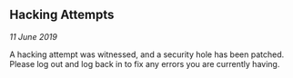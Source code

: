 Hacking Attempts
---
_11 June 2019_

A hacking attempt was witnessed, and a security hole has been patched. Please log out and log back in to fix any errors you are currently having.

